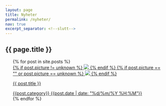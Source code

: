 ```yaml
---
layout: page
title: Nyheter
permalink: /nyheter/
nav: true
excerpt_separator: <!--slutt-->
---
```

<div class="news-content-container">
<h2>{{ page.title }}</h2>
<ul class="news-container">
  {% for post in site.posts %}
    <a class="news-card" href="{{ post.url | relative_url }}" >
    <div class="content">
    {% if post.picture != unknown %}
      <img src="{{ post.picture | relative_url}}"/>
    {% endif %}
      {% if post.picture == "" or post.picture == unknown %}
        <img src="{{'/assets/get-academy.png' | relative_url }}" />
      {% endif %}
      <p class="news-title">{{ post.title }}</p>
      <div class="subinfo-container">
      <span class="category"> {{post.category}}</span>
      <time>{{post.date | date: "%d/%m/%Y %H:%M"}}</time>
      <!-- <p>{{ post.description | default: 'Trykk her for info'}}</p> -->
    </div>
    </div>
    </a>
  {% endfor %}
</ul>
</div>